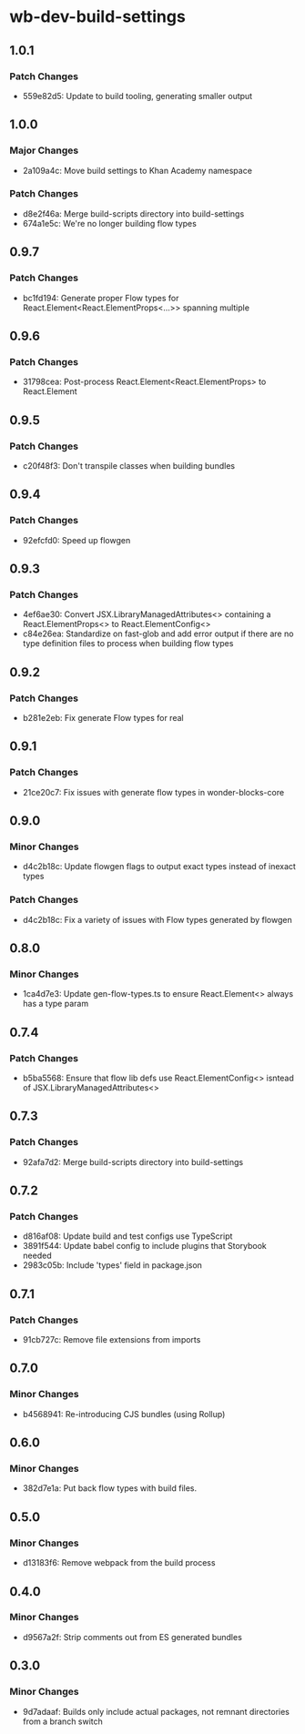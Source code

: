 # wb-dev-build-settings

## 1.0.1

### Patch Changes

-   559e82d5: Update to build tooling, generating smaller output

## 1.0.0

### Major Changes

-   2a109a4c: Move build settings to Khan Academy namespace

### Patch Changes

-   d8e2f46a: Merge build-scripts directory into build-settings
-   674a1e5c: We're no longer building flow types

## 0.9.7

### Patch Changes

-   bc1fd194: Generate proper Flow types for React.Element<React.ElementProps<...>> spanning multiple

## 0.9.6

### Patch Changes

-   31798cea: Post-process React.Element<React.ElementProps<T>> to React.Element<T>

## 0.9.5

### Patch Changes

-   c20f48f3: Don't transpile classes when building bundles

## 0.9.4

### Patch Changes

-   92efcfd0: Speed up flowgen

## 0.9.3

### Patch Changes

-   4ef6ae30: Convert JSX.LibraryManagedAttributes<> containing a React.ElementProps<> to React.ElementConfig<>
-   c84e26ea: Standardize on fast-glob and add error output if there are no type definition files to process when building flow types

## 0.9.2

### Patch Changes

-   b281e2eb: Fix generate Flow types for real

## 0.9.1

### Patch Changes

-   21ce20c7: Fix issues with generate flow types in wonder-blocks-core

## 0.9.0

### Minor Changes

-   d4c2b18c: Update flowgen flags to output exact types instead of inexact types

### Patch Changes

-   d4c2b18c: Fix a variety of issues with Flow types generated by flowgen

## 0.8.0

### Minor Changes

-   1ca4d7e3: Update gen-flow-types.ts to ensure React.Element<> always has a type param

## 0.7.4

### Patch Changes

-   b5ba5568: Ensure that flow lib defs use React.ElementConfig<> isntead of JSX.LibraryManagedAttributes<>

## 0.7.3

### Patch Changes

-   92afa7d2: Merge build-scripts directory into build-settings

## 0.7.2

### Patch Changes

-   d816af08: Update build and test configs use TypeScript
-   3891f544: Update babel config to include plugins that Storybook needed
-   2983c05b: Include 'types' field in package.json

## 0.7.1

### Patch Changes

-   91cb727c: Remove file extensions from imports

## 0.7.0

### Minor Changes

-   b4568941: Re-introducing CJS bundles (using Rollup)

## 0.6.0

### Minor Changes

-   382d7e1a: Put back flow types with build files.

## 0.5.0

### Minor Changes

-   d13183f6: Remove webpack from the build process

## 0.4.0

### Minor Changes

-   d9567a2f: Strip comments out from ES generated bundles

## 0.3.0

### Minor Changes

-   9d7adaaf: Builds only include actual packages, not remnant directories from a branch switch
